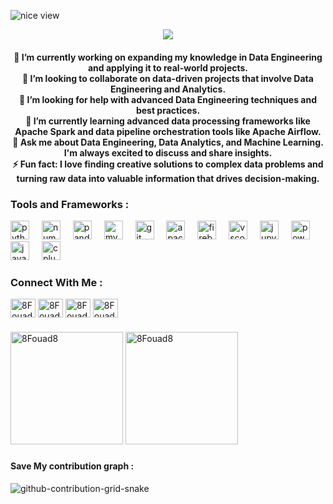 ![nice view]([https://github.com/8Fouad8/8Fouad8/issues/1#issue-2080469300](https://private-user-images.githubusercontent.com/120306611/296514674-ff2005a2-842b-4fe2-a249-73519fbf381f.jpg?jwt=eyJhbGciOiJIUzI1NiIsInR5cCI6IkpXVCJ9.eyJpc3MiOiJnaXRodWIuY29tIiwiYXVkIjoicmF3LmdpdGh1YnVzZXJjb250ZW50LmNvbSIsImtleSI6ImtleTUiLCJleHAiOjE3MDUxNzkyMjgsIm5iZiI6MTcwNTE3ODkyOCwicGF0aCI6Ii8xMjAzMDY2MTEvMjk2NTE0Njc0LWZmMjAwNWEyLTg0MmItNGZlMi1hMjQ5LTczNTE5ZmJmMzgxZi5qcGc_WC1BbXotQWxnb3JpdGhtPUFXUzQtSE1BQy1TSEEyNTYmWC1BbXotQ3JlZGVudGlhbD1BS0lBVkNPRFlMU0E1M1BRSzRaQSUyRjIwMjQwMTEzJTJGdXMtZWFzdC0xJTJGczMlMkZhd3M0X3JlcXVlc3QmWC1BbXotRGF0ZT0yMDI0MDExM1QyMDQ4NDhaJlgtQW16LUV4cGlyZXM9MzAwJlgtQW16LVNpZ25hdHVyZT1lMjUxYWYyMjEwNDg0ZGM3YjVmZDY0N2U2ZTFmYTdhZTI5MzI5YmYyNTcxNTJlZDlkZmY5ZmI3NDdkMzE3MGFiJlgtQW16LVNpZ25lZEhlYWRlcnM9aG9zdCZhY3Rvcl9pZD0wJmtleV9pZD0wJnJlcG9faWQ9MCJ9.yz7s6TdMCypEFtdf2jPJ5KODtEtuPqviXOTmBnd4w74))

<p align="center"> <img src="https://komarev.com/ghpvc/?username=8Fouad8&label=Profile%20views&color=0e75b6&style=plastic" /> </p>
<h4 align="center">🔭 I’m currently working on expanding my knowledge in Data Engineering and applying it to real-world projects.<br>👯 I’m looking to collaborate on data-driven projects that involve Data Engineering and Analytics.<br>🤝 I’m looking for help with advanced Data Engineering techniques and best practices.<br>🌱 I’m currently learning advanced data processing frameworks like Apache Spark and data pipeline orchestration tools like Apache Airflow.<br>💬 Ask me about Data Engineering, Data Analytics, and Machine Learning. I'm always excited to discuss and share insights.<br>⚡ Fun fact: I love finding creative solutions to complex data problems and turning raw data into valuable information that drives decision-making.</h4>


<h3 align="left">Tools and Frameworks : </h3>


<div align="left">
  <img src="https://skillicons.dev/icons?i=py" height="30" alt="python logo"  />
  <img width="12" />
  <img src="https://cdn.simpleicons.org/numpy/013243" height="30" alt="numpy logo"  />
  <img width="12" />
  <img src="https://cdn.simpleicons.org/pandas/150458" height="30" alt="pandas logo"  />
  <img width="12" />
  <img src="https://cdn.simpleicons.org/mysql/4479A1" height="30" alt="mysql logo"  />
  <img width="12" />
  <img src="https://cdn.simpleicons.org/git/F05032" height="30" alt="git logo"  />
  <img width="12" />
  <img src="https://skillicons.dev/icons?i=kafka" height="30" alt="apachekafka logo"  />
  <img width="12" />
  <img src="https://skillicons.dev/icons?i=firebase" height="30" alt="firebase logo"  />
  <img width="12" />
  <img src="https://skillicons.dev/icons?i=vscode" height="30" alt="vscode logo"  />
  <img width="12" />
  <img src="https://cdn.simpleicons.org/jupyter/F37626" height="30" alt="jupyter logo"  />
  <img width="12" />
  <img src="https://skillicons.dev/icons?i=powershell" height="30" alt="powershell logo"  />
  <img width="12" />
  <img src="https://skillicons.dev/icons?i=java" height="30" alt="java logo"  />
  <img width="12" />
  <img src="https://skillicons.dev/icons?i=cpp" height="30" alt="cplusplus logo"  />
</div>



<h3 align="left">Connect With Me : </h3>
<p align="left">
<a href="https://www.linkedin.com/in/zyadmohamed007/" target="blank"><img align="center" src="https://raw.githubusercontent.com/rahuldkjain/github-profile-readme-generator/master/src/images/icons/Social/linked-in-alt.svg" alt="8Fouad8" height="30" width="40" /></a>
<a href="https://www.kaggle.com/zizoomohamed" target="blank"><img align="center" src="https://raw.githubusercontent.com/rahuldkjain/github-profile-readme-generator/master/src/images/icons/Social/kaggle.svg" alt="8Fouad8" height="30" width="40" /></a>
  <a href="https://codeforces.com/profile/zyadmo007" target="blank"><img align="center" src="https://raw.githubusercontent.com/rahuldkjain/github-profile-readme-generator/master/src/images/icons/Social/codeforces.svg" alt="8Fouad8" height="30" width="40" /></a>
<a href="https://www.hackerrank.com/Zyad_mohamed" target="blank"><img align="center" src="https://raw.githubusercontent.com/rahuldkjain/github-profile-readme-generator/master/src/images/icons/Social/hackerrank.svg" alt="8Fouad8" height="30" width="40" /></a>
</p>

###
 <p><img height="180" src="https://github-readme-stats.vercel.app/api/top-langs?username=8Fouad8&show_icons=true&theme=dark&locale=en&layout=compact" alt="8Fouad8" /> <img height="180" src="https://github-readme-stats.vercel.app/api?username=8Fouad8&show_icons=true&theme=dark&locale=en" alt="8Fouad8" /></p>

###
#### Save My contribution graph :
![github-contribution-grid-snake](https://github.com/8Fouad8/8Fouad8/blob/output/github-contribution-grid-snake-dark.svg)

<br clear="both">

